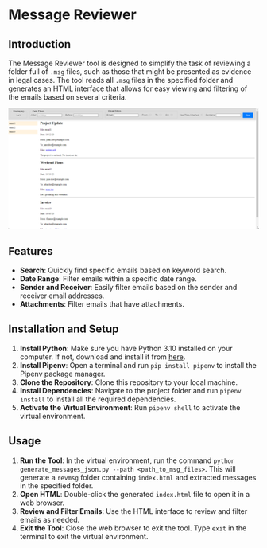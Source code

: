 # Message Reviewer

## Introduction

The Message Reviewer tool is designed to simplify the task of reviewing a folder full of `.msg` files, such as those that might be presented as evidence in legal cases. The tool reads all `.msg` files in the specified folder and generates an HTML interface that allows for easy viewing and filtering of the emails based on several criteria.

![Screenshot of the tool](screenshot.png)

## Features

- **Search**: Quickly find specific emails based on keyword search.
- **Date Range**: Filter emails within a specific date range.
- **Sender and Receiver**: Easily filter emails based on the sender and receiver email addresses.
- **Attachments**: Filter emails that have attachments.

## Installation and Setup

1. **Install Python**: Make sure you have Python 3.10 installed on your computer. If not, download and install it from [here](https://www.python.org/downloads/).
2. **Install Pipenv**: Open a terminal and run `pip install pipenv` to install the Pipenv package manager.
3. **Clone the Repository**: Clone this repository to your local machine.
4. **Install Dependencies**: Navigate to the project folder and run `pipenv install` to install all the required dependencies.
5. **Activate the Virtual Environment**: Run `pipenv shell` to activate the virtual environment.

## Usage

1. **Run the Tool**: In the virtual environment, run the command `python generate_messages_json.py --path <path_to_msg_files>`. This will generate a `revmsg` folder containing `index.html` and extracted messages in the specified folder.
2. **Open HTML**: Double-click the generated `index.html` file to open it in a web browser.
3. **Review and Filter Emails**: Use the HTML interface to review and filter emails as needed.
4. **Exit the Tool**: Close the web browser to exit the tool. Type `exit` in the terminal to exit the virtual environment.

